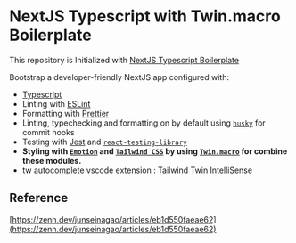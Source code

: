 # NextJS Typescript with Twin.macro Boilerplate

This repository is Initialized with [NextJS Typescript Boilerplate](https://www.npmjs.com/package/with-typescript-eslint-jest)

Bootstrap a developer-friendly NextJS app configured with:

- [Typescript](https://www.typescriptlang.org/)
- Linting with [ESLint](https://eslint.org/)
- Formatting with [Prettier](https://prettier.io/)
- Linting, typechecking and formatting on by default using [`husky`](https://github.com/typicode/husky) for commit hooks
- Testing with [Jest](https://jestjs.io/) and [`react-testing-library`](https://testing-library.com/docs/react-testing-library/intro)
- **Styling with [`Emotion`](https://emotion.sh/) and [`Tailwind CSS`](https://tailwindcss.com/) by using [`Twin.macro`](https://github.com/ben-rogerson/twin.macro) for combine these modules.**
- tw autocomplete vscode extension : Tailwind Twin IntelliSense

## Reference

[https://zenn.dev/junseinagao/articles/eb1d550faeae62](https://zenn.dev/junseinagao/articles/eb1d550faeae62)
